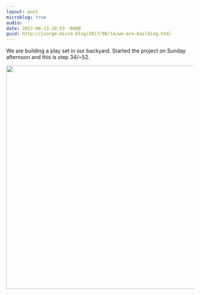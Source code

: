 ```yaml
---
layout: post
microblog: true
audio: 
date: 2017-06-13 20:53 -0800
guid: http://jsorge.micro.blog/2017/06/14/we-are-building.html
---
```

We are building a play set in our backyard. Started the project on Sunday afternoon and this is step 34/~52.

<img src="http://jsorge.micro.blog/uploads/2017/48a0fe0149.jpg" width="600" height="600" style="height: auto" />
